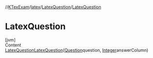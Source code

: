 //[KTexExam](../../../index.md)/[latex](../index.md)/[LatexQuestion](index.md)/[LatexQuestion](-latex-question.md)



# LatexQuestion  
[jvm]  
Content  
[LatexQuestion](index.md)[LatexQuestion](-latex-question.md)([Question](../../core/-question/index.md)question, [Integer](https://docs.oracle.com/javase/8/docs/api/java/lang/Integer.html)answerColumn)  
  



